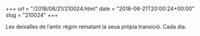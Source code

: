 +++
url = "/2018/06/21/210024.html"
date = "2018-06-21T20:00:24+00:00"
slug = "210024"
+++

Les deixalles de l’antic règim rematant la seua pròpia transició. Cada dia.